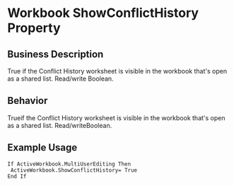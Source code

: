 # Workbook ShowConflictHistory Property

## Business Description
True if the Conflict History worksheet is visible in the workbook that's open as a shared list. Read/write Boolean.

## Behavior
Trueif the Conflict History worksheet is visible in the workbook that's open as a shared list. Read/writeBoolean.

## Example Usage
```vba
If ActiveWorkbook.MultiUserEditing Then 
 ActiveWorkbook.ShowConflictHistory= True 
End If
```